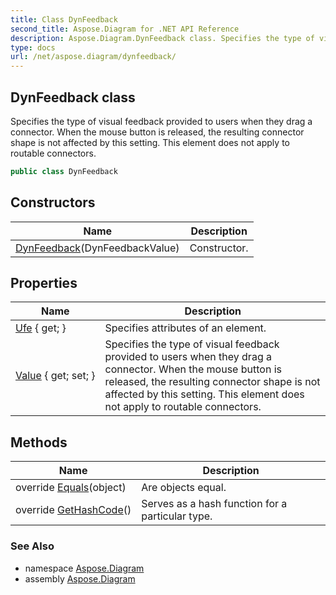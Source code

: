 ```yaml
---
title: Class DynFeedback
second_title: Aspose.Diagram for .NET API Reference
description: Aspose.Diagram.DynFeedback class. Specifies the type of visual feedback provided to users when they drag a connector. When the mouse button is released the resulting connector shape is not affected by this setting. This element does not apply to routable connectors
type: docs
url: /net/aspose.diagram/dynfeedback/
---
```

## DynFeedback class

Specifies the type of visual feedback provided to users when they drag a connector. When the mouse button is released, the resulting connector shape is not affected by this setting. This element does not apply to routable connectors.

```csharp
public class DynFeedback
```

## Constructors

| Name | Description |
| --- | --- |
| [DynFeedback](dynfeedback/)(DynFeedbackValue) | Constructor. |

## Properties

| Name | Description |
| --- | --- |
| [Ufe](../../aspose.diagram/dynfeedback/ufe/) { get; } | Specifies attributes of an element. |
| [Value](../../aspose.diagram/dynfeedback/value/) { get; set; } | Specifies the type of visual feedback provided to users when they drag a connector. When the mouse button is released, the resulting connector shape is not affected by this setting. This element does not apply to routable connectors. |

## Methods

| Name | Description |
| --- | --- |
| override [Equals](../../aspose.diagram/dynfeedback/equals/)(object) | Are objects equal. |
| override [GetHashCode](../../aspose.diagram/dynfeedback/gethashcode/)() | Serves as a hash function for a particular type. |

### See Also

* namespace [Aspose.Diagram](../../aspose.diagram/)
* assembly [Aspose.Diagram](../../)



